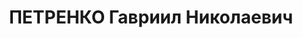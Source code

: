 ---
title: ПЕТРЕНКО Гавриил Николаевич
description: народився 1902 р. у с. Катеринівка Павлоградського пов. Катеринославської
  губ. Українець, із селян, освіта неповна середня, член ВКП(б) з 1924 р. Проживав
  у с. Катеринівка Лозівського р-ну Харківської обл. Голова Вовчанського райвиконкому.
  Заарештований 1 листопада 1937 р. як член антирад. терористичної організації правих
  (статті 548, 5411 КК УРСР) і військовою колегією Верховного Суду СРСР 30 грудня
  1937 р. (статті 547, 548, 5411 ККУРСР) засуджений до розстрілу з конфіскацією особистого
  майна. Розстріляний 31 грудня 1937 р. у Харкові. Реабілітований 29 жовтня 1957 р.
---